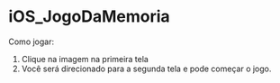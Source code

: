 # iOS_JogoDaMemoria
Como jogar: 
1) Clique na imagem na primeira tela
2) Você será direcionado para a segunda tela e pode começar o jogo.
